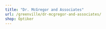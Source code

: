 ```yaml
---
title: "Dr. McGregor and Associates"
url: /greenville/dr-mcgregor-and-associates/
shop: Optiker
---
```

